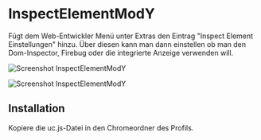 # InspectElementModY
Fügt dem Web-Entwickler Menü unter Extras den Eintrag "Inspect Element Einstellungen" hinzu. Über diesen kann man dann einstellen ob man den Dom-Inspector, Firebug 
oder die integrierte Anzeige verwenden will.

![Screenshot InspectElementModY](https://github.com/ardiman/userChrome.js/raw/master/inspectelementmody/scr_inspectelementmody_1.png)

![Screenshot InspectElementModY](https://github.com/ardiman/userChrome.js/raw/master/inspectelementmody/scr_inspectelementmody_2.png)

## Installation
Kopiere die uc.js-Datei in den Chromeordner des Profils.

